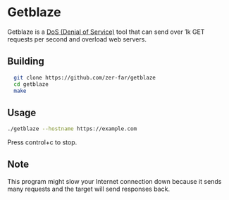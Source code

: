 # Getblaze

Getblaze is a [DoS (Denial of Service)](https://en.wikipedia.org/wiki/Denial-of-service_attack) tool that can send over 1k GET requests per second and overload web servers.

## Building

```bash
  git clone https://github.com/zer-far/getblaze
  cd getblaze
  make
```

## Usage

```bash
./getblaze --hostname https://example.com
```
Press control+c to stop.

## Note

This program might slow your Internet connection down because it sends many requests and the target will send responses back.
